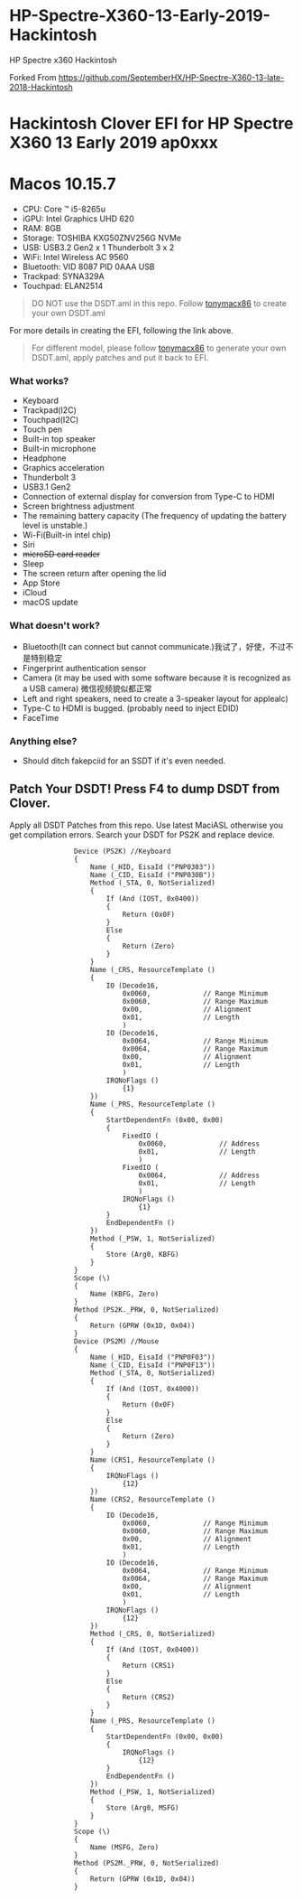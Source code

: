 # HP-Spectre-X360-13-Early-2019-Hackintosh
HP Spectre x360 Hackintosh 

Forked From https://github.com/SeptemberHX/HP-Spectre-X360-13-late-2018-Hackintosh

# Hackintosh Clover EFI for HP Spectre X360 13 Early 2019 ap0xxx

# Macos 10.15.7

* CPU: Core ™ i5-8265u
* iGPU: Intel Graphics UHD 620
* RAM: 8GB
* Storage: TOSHIBA KXG50ZNV256G NVMe
* USB: USB3.2 Gen2 x 1 Thunderbolt 3 x 2
* WiFi: Intel Wireless AC 9560
* Bluetooth: VID 8087 PID 0AAA USB
* Trackpad: SYNA329A
* Touchpad: ELAN2514

> DO NOT use the DSDT.aml in this repo. Follow  [tonymacx86](https://www.tonymacx86.com/threads/guide-hp-spectre-x360-13-ap0037tu-late-2018.295518/) to create your own DSDT.aml

For more details in creating the EFI, following the link above.

> For different model, please follow [tonymacx86](https://www.tonymacx86.com/threads/guide-hp-spectre-x360-13-ap0037tu-late-2018.295518/) to generate your own DSDT.aml, apply patches and put it back to EFI.

### What works?
* Keyboard
* Trackpad(I2C)
* Touchpad(I2C)
* Touch pen
* Built-in top speaker
* Built-in microphone
* Headphone
* Graphics acceleration
* Thunderbolt 3
* USB3.1 Gen2
* Connection of external display for conversion from Type-C to HDMI
* Screen brightness adjustment
* The remaining battery capacity (The frequency of updating the battery level is unstable.)
* Wi-Fi(Built-in intel chip)
* Siri
* ~~microSD card reader~~
* Sleep
* The screen return after opening the lid
* App Store
* iCloud
* macOS update

### What doesn't work?
* Bluetooth(It can connect but cannot communicate.)我试了，好使，不过不是特别稳定
* Fingerprint authentication sensor
* Camera (it may be used with some software because it is recognized as a USB camera) 微信视频貌似都正常
* Left and right speakers, need to create a 3-speaker layout for applealc)
* Type-C to HDMI is bugged. (probably need to inject EDID)
* FaceTime

### Anything else?
* Should ditch fakepciid for an SSDT if it's even needed.


## Patch Your DSDT! Press F4 to dump DSDT from Clover.

Apply all DSDT Patches from this repo. Use latest MaciASL otherwise you get compilation errors.
Search your DSDT for PS2K and replace device.
```
                Device (PS2K) //Keyboard
                {
                    Name (_HID, EisaId ("PNP0303"))
                    Name (_CID, EisaId ("PNP030B"))
                    Method (_STA, 0, NotSerialized)
                    {
                        If (And (IOST, 0x0400))
                        {
                            Return (0x0F)
                        }
                        Else
                        {
                            Return (Zero)
                        }
                    }
                    Name (_CRS, ResourceTemplate ()
                    {
                        IO (Decode16,
                            0x0060,             // Range Minimum
                            0x0060,             // Range Maximum
                            0x00,               // Alignment
                            0x01,               // Length
                            )
                        IO (Decode16,
                            0x0064,             // Range Minimum
                            0x0064,             // Range Maximum
                            0x00,               // Alignment
                            0x01,               // Length
                            )
                        IRQNoFlags ()
                            {1}
                    })
                    Name (_PRS, ResourceTemplate ()
                    {
                        StartDependentFn (0x00, 0x00)
                        {
                            FixedIO (
                                0x0060,             // Address
                                0x01,               // Length
                                )
                            FixedIO (
                                0x0064,             // Address
                                0x01,               // Length
                                )
                            IRQNoFlags ()
                                {1}
                        }
                        EndDependentFn ()
                    })
                    Method (_PSW, 1, NotSerialized)
                    {
                        Store (Arg0, KBFG)
                    }
                }
                Scope (\)
                {
                    Name (KBFG, Zero)
                }
                Method (PS2K._PRW, 0, NotSerialized)
                {
                    Return (GPRW (0x1D, 0x04))
                }
                Device (PS2M) //Mouse
                {
                    Name (_HID, EisaId ("PNP0F03"))
                    Name (_CID, EisaId ("PNP0F13"))
                    Method (_STA, 0, NotSerialized)
                    {
                        If (And (IOST, 0x4000))
                        {
                            Return (0x0F)
                        }
                        Else
                        {
                            Return (Zero)
                        }
                    }
                    Name (CRS1, ResourceTemplate ()
                    {
                        IRQNoFlags ()
                            {12}
                    })
                    Name (CRS2, ResourceTemplate ()
                    {
                        IO (Decode16,
                            0x0060,             // Range Minimum
                            0x0060,             // Range Maximum
                            0x00,               // Alignment
                            0x01,               // Length
                            )
                        IO (Decode16,
                            0x0064,             // Range Minimum
                            0x0064,             // Range Maximum
                            0x00,               // Alignment
                            0x01,               // Length
                            )
                        IRQNoFlags ()
                            {12}
                    })
                    Method (_CRS, 0, NotSerialized)
                    {
                        If (And (IOST, 0x0400))
                        {
                            Return (CRS1)
                        }
                        Else
                        {
                            Return (CRS2)
                        }
                    }
                    Name (_PRS, ResourceTemplate ()
                    {
                        StartDependentFn (0x00, 0x00)
                        {
                            IRQNoFlags ()
                                {12}
                        }
                        EndDependentFn ()
                    })
                    Method (_PSW, 1, NotSerialized)
                    {
                        Store (Arg0, MSFG)
                    }
                }
                Scope (\)
                {
                    Name (MSFG, Zero)
                }
                Method (PS2M._PRW, 0, NotSerialized)
                {
                    Return (GPRW (0x1D, 0x04))
                }
```

